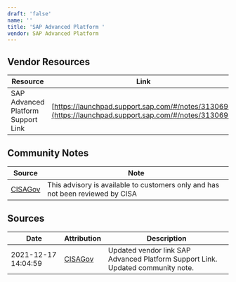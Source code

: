 ```yaml
---
draft: 'false'
name: ''
title: 'SAP Advanced Platform '
vendor: SAP Advanced Platform
---
```


## Vendor Resources
| Resource | Link |
| --- | --- |
| SAP Advanced Platform Support Link | [https://launchpad.support.sap.com/#/notes/3130698](https://launchpad.support.sap.com/#/notes/3130698) |


## Community Notes
| Source | Note |
| --- | --- |
| [CISAGov](https://raw.githubusercontent.com/cisagov/log4j-affected-db/develop/README.md) | This advisory is available to customers only and has not been reviewed by CISA |

## Sources
| Date | Attribution | Description |
| --- | --- | --- |
| 2021-12-17 14:04:59 | [CISAGov](https://raw.githubusercontent.com/cisagov/log4j-affected-db/develop/README.md) | Updated vendor link SAP Advanced Platform Support Link. Updated community note.  |
